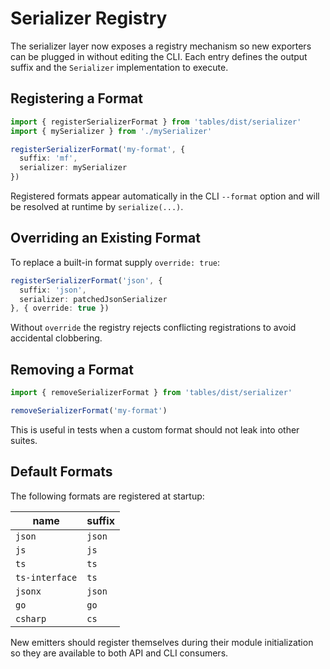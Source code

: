 # Serializer Registry

The serializer layer now exposes a registry mechanism so new exporters can be plugged in without editing the CLI. Each entry defines the output suffix and the `Serializer` implementation to execute.

## Registering a Format

```ts
import { registerSerializerFormat } from 'tables/dist/serializer'
import { mySerializer } from './mySerializer'

registerSerializerFormat('my-format', {
  suffix: 'mf',
  serializer: mySerializer
})
```

Registered formats appear automatically in the CLI `--format` option and will be resolved at runtime by `serialize(...)`.

## Overriding an Existing Format

To replace a built-in format supply `override: true`:

```ts
registerSerializerFormat('json', {
  suffix: 'json',
  serializer: patchedJsonSerializer
}, { override: true })
```

Without `override` the registry rejects conflicting registrations to avoid accidental clobbering.

## Removing a Format

```ts
import { removeSerializerFormat } from 'tables/dist/serializer'

removeSerializerFormat('my-format')
```

This is useful in tests when a custom format should not leak into other suites.

## Default Formats

The following formats are registered at startup:

| name          | suffix |
| ------------- | ------ |
| `json`        | `json` |
| `js`          | `js`   |
| `ts`          | `ts`   |
| `ts-interface`| `ts`   |
| `jsonx`       | `json` |
| `go`          | `go`   |
| `csharp`      | `cs`   |

New emitters should register themselves during their module initialization so they are available to both API and CLI consumers.

